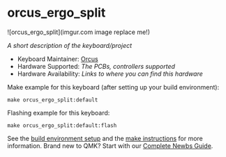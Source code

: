 # orcus_ergo_split

![orcus_ergo_split](imgur.com image replace me!)

*A short description of the keyboard/project*

* Keyboard Maintainer: [Orcus](https://github.com/OrcusCZ)
* Hardware Supported: *The PCBs, controllers supported*
* Hardware Availability: *Links to where you can find this hardware*

Make example for this keyboard (after setting up your build environment):

    make orcus_ergo_split:default

Flashing example for this keyboard:

    make orcus_ergo_split:default:flash

See the [build environment setup](https://docs.qmk.fm/#/getting_started_build_tools) and the [make instructions](https://docs.qmk.fm/#/getting_started_make_guide) for more information. Brand new to QMK? Start with our [Complete Newbs Guide](https://docs.qmk.fm/#/newbs).
